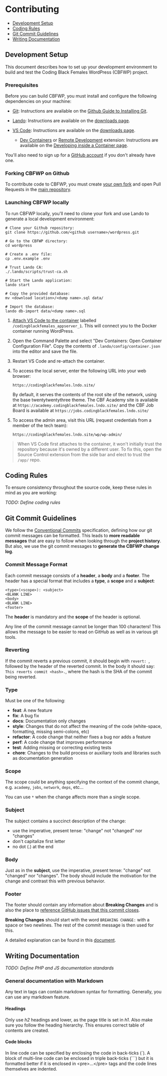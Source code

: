 # Contributing

* [Development Setup](#setup)
* [Coding Rules](#rules)
* [Git Commit Guidelines](#commits)
* [Writing Documentation](#documentation)

## <a name="setup"></a> Development Setup

This document describes how to set up your development environment to build and test the Coding Black Females WordPress (CBFWP) project.

### Prerequisites

Before you can build CBFWP, you must install and configure the following dependencies on your machine:

* [Git](https://git-scm.com): Instructions are available on the [Github Guide to Installing Git](https://github.com/git-guides/install-git).

* [Lando](https://lando.dev): Instructions are available on the [downloads page](https://lando.dev/download).

* [VS Code](https://code.visualstudio.com): Instructions are available on the [downloads page](https://code.visualstudio.com/download).

  * [Dev Containers](https://marketplace.visualstudio.com/items?itemName=ms-vscode-remote.remote-containers) or [Remote Development](https://marketplace.visualstudio.com/items?itemName=ms-vscode-remote.vscode-remote-extensionpack) extension: Instructions are available on the [Developing inside a Container page](https://code.visualstudio.com/docs/devcontainers/containers).

You'll also need to sign up for a [GitHub account](https://github.com/signup/free) if you don't already have one.

### Forking CBFWP on Github

To contribute code to CBFWP, you must create [your own fork](https://help.github.com/forking) and open Pull Requests in the [main repository](https://github.com/CodingBlackFemales/wordpress).

### Launching CBFWP locally

To run CBFWP locally, you'll need to clone your fork and use Lando to generate a local development environment:

```shell
# Clone your Github repository:
git clone https://github.com/<github username>/wordpress.git

# Go to the CBFWP directory:
cd wordpress

# Create a .env file:
cp .env.example .env

# Trust Lando CA:
./.lando/scripts/trust-ca.sh

# Start the Lando application:
lando start

# Copy the provided database:
mv <download location>/<dump name>.sql data/

# Import the database:
lando db-import data/<dump name>.sql
```

1. [Attach VS Code to the container](https://code.visualstudio.com/docs/devcontainers/attach-container#_attach-to-a-docker-container) labelled `/codingblackfemales_appserver_1`. This will connect you to the Docker container running WordPress.
2. Open the Command Palette and select "Dev Containers: Open Container Configuration File". Copy the contents of `.lando/config/container.json` into the editor and save the file.
3. Restart VS Code and re-attach the container.
4. To access the local server, enter the following URL into your web browser:
   ```text
   https://codingblackfemales.lndo.site/
   ```
   By default, it serves the contents of the root site of the network, using the base twentytwentythree theme. The CBF Academy site is available at `https://academy.codingblackfemales.lndo.site/` and the CBF Job Board is available at `https://jobs.codingblackfemales.lndo.site/`

5. To access the admin area, visit this URL (request credentials from a member of the tech team):
   ```text
   https://codingblackfemales.lndo.site/wp/wp-admin/
   ```

> When VS Code first attaches to the container, it won't initially trust the repository because it's owned by a different user. To fix this, open the Source Control extension from the side bar and elect to trust the `/app/` repo.

## <a name="rules"></a> Coding Rules

To ensure consistency throughout the source code, keep these rules in mind as you are working:

_TODO: Define coding rules_

## <a name="commits"></a> Git Commit Guidelines

We follow the [Conventional Commits](https://www.conventionalcommits.org/en/v1.0.0/) specification, defining how our git commit messages can be formatted.  This leads to **more readable messages** that are easy to follow when looking through the **project history**.  But also, we use the git commit messages to **generate the CBFWP change log**.

### Commit Message Format
Each commit message consists of a **header**, a **body** and a **footer**.  The header has a special format that includes a **type**, a **scope** and a **subject**:

```
<type>(<scope>): <subject>
<BLANK LINE>
<body>
<BLANK LINE>
<footer>
```

The **header** is mandatory and the **scope** of the header is optional.

Any line of the commit message cannot be longer than 100 characters! This allows the message to be easier to read on GitHub as well as in various git tools.

### Reverting
If the commit reverts a previous commit, it should begin with `revert: `, followed by the header of the reverted commit. In the body it should say: `This reverts commit <hash>.`, where the hash is the SHA of the commit being reverted.

### Type
Must be one of the following:

* **feat**: A new feature
* **fix**: A bug fix
* **docs**: Documentation only changes
* **style**: Changes that do not affect the meaning of the code (white-space, formatting, missing
  semi-colons, etc)
* **refactor**: A code change that neither fixes a bug nor adds a feature
* **perf**: A code change that improves performance
* **test**: Adding missing or correcting existing tests
* **chore**: Changes to the build process or auxiliary tools and libraries such as documentation
  generation

### Scope
The scope could be anything specifying the context of the commit change, e.g. `academy`, `jobs`, `network`, `deps`, etc...

You can use `*` when the change affects more than a single scope.

### Subject
The subject contains a succinct description of the change:

* use the imperative, present tense: "change" not "changed" nor "changes"
* don't capitalize first letter
* no dot (.) at the end

### Body
Just as in the **subject**, use the imperative, present tense: "change" not "changed" nor "changes". The body should include the motivation for the change and contrast this with previous behavior.

### Footer
The footer should contain any information about **Breaking Changes** and is also the place to [reference GitHub issues that this commit closes](https://github.blog/2013-01-22-closing-issues-via-commit-messages/).

**Breaking Changes** should start with the word `BREAKING CHANGE:` with a space or two newlines. The rest of the commit message is then used for this.

A detailed explanation can be found in this [document](https://www.conventionalcommits.org/en/v1.0.0/#specification).

## <a name="documentation"></a> Writing Documentation

_TODO: Define PHP and JS documentation standards_

### General documentation with Markdown

Any text in tags can contain markdown syntax for formatting. Generally, you can use any markdown feature.

#### Headings

Only use *h2* headings and lower, as the page title is set in *h1*. Also make sure you follow the heading hierarchy. This ensures correct table of contents are created.

#### Code blocks
In line code can be specified by enclosing the code in back-ticks (\`). A block of multi-line code can be enclosed in triple back-ticks (\`\`\`) but it is formatted better if it is enclosed in &lt;pre&gt;...&lt;/pre&gt; tags and the code lines themselves are indented.
